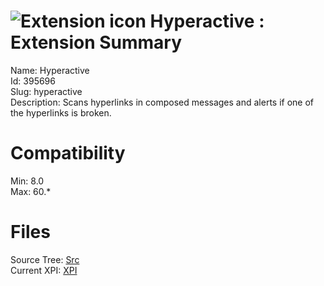 # ![Extension icon](https://addons.thunderbird.net/user-media/addon_icons/395/395696-64.png?modified=1348672827) Hyperactive : Extension Summary

Name: Hyperactive  
Id: 395696  
Slug: hyperactive  
Description: Scans hyperlinks in composed messages and alerts if one of the hyperlinks is broken.
  

# Compatibility
Min: 8.0  
Max: 60.*  

# Files

Source Tree: [Src](C:/Dev/Thunderbird/ThunderKdB/xall/x60/395696-hyperactive/src)  
Current XPI: [XPI](C:/Dev/Thunderbird/ThunderKdB/xall/x60/395696-hyperactive/xpi)  



